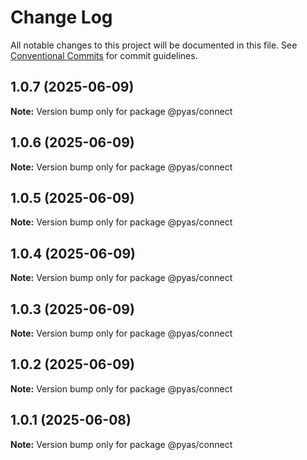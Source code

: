 # Change Log

All notable changes to this project will be documented in this file.
See [Conventional Commits](https://conventionalcommits.org) for commit guidelines.

## 1.0.7 (2025-06-09)

**Note:** Version bump only for package @pyas/connect





## 1.0.6 (2025-06-09)

**Note:** Version bump only for package @pyas/connect





## 1.0.5 (2025-06-09)

**Note:** Version bump only for package @pyas/connect





## 1.0.4 (2025-06-09)

**Note:** Version bump only for package @pyas/connect





## 1.0.3 (2025-06-09)

**Note:** Version bump only for package @pyas/connect





## 1.0.2 (2025-06-09)

**Note:** Version bump only for package @pyas/connect





## 1.0.1 (2025-06-08)

**Note:** Version bump only for package @pyas/connect

